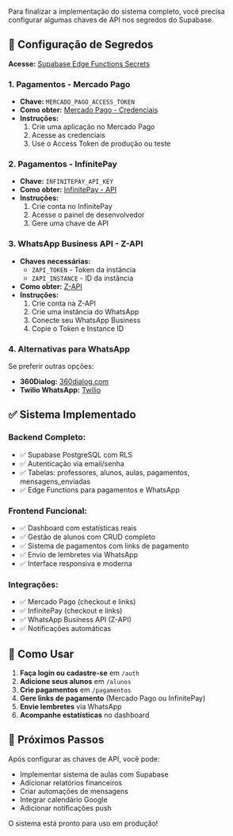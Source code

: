 Para finalizar a implementação do sistema completo, você precisa configurar algumas chaves de API nos segredos do Supabase.

## 🔐 Configuração de Segredos

**Acesse:** [Supabase Edge Functions Secrets](https://supabase.com/dashboard/project/hnftxautmxviwrfuaosu/settings/functions)

### 1. **Pagamentos - Mercado Pago**
- **Chave:** `MERCADO_PAGO_ACCESS_TOKEN`
- **Como obter:** [Mercado Pago - Credenciais](https://www.mercadopago.com.br/developers/panel/app)
- **Instruções:** 
  1. Crie uma aplicação no Mercado Pago
  2. Acesse as credenciais
  3. Use o Access Token de produção ou teste

### 2. **Pagamentos - InfinitePay**
- **Chave:** `INFINITEPAY_API_KEY`
- **Como obter:** [InfinitePay - API](https://docs.infinitepay.io/)
- **Instruções:**
  1. Crie conta no InfinitePay
  2. Acesse o painel de desenvolvedor
  3. Gere uma chave de API

### 3. **WhatsApp Business API - Z-API**
- **Chaves necessárias:**
  - `ZAPI_TOKEN` - Token da instância
  - `ZAPI_INSTANCE` - ID da instância
- **Como obter:** [Z-API](https://www.z-api.io/)
- **Instruções:**
  1. Crie conta na Z-API
  2. Crie uma instância do WhatsApp
  3. Conecte seu WhatsApp Business
  4. Copie o Token e Instance ID

### 4. **Alternativas para WhatsApp**
Se preferir outras opções:
- **360Dialog:** [360dialog.com](https://www.360dialog.com/)
- **Twilio WhatsApp:** [Twilio](https://www.twilio.com/whatsapp)

## ✅ Sistema Implementado

### **Backend Completo:**
- ✅ Supabase PostgreSQL com RLS
- ✅ Autenticação via email/senha
- ✅ Tabelas: professores, alunos, aulas, pagamentos, mensagens_enviadas
- ✅ Edge Functions para pagamentos e WhatsApp

### **Frontend Funcional:**
- ✅ Dashboard com estatísticas reais
- ✅ Gestão de alunos com CRUD completo
- ✅ Sistema de pagamentos com links de pagamento
- ✅ Envio de lembretes via WhatsApp
- ✅ Interface responsiva e moderna

### **Integrações:**
- ✅ Mercado Pago (checkout e links)
- ✅ InfinitePay (checkout e links)
- ✅ WhatsApp Business API (Z-API)
- ✅ Notificações automáticas

## 🚀 Como Usar

1. **Faça login ou cadastre-se** em `/auth`
2. **Adicione seus alunos** em `/alunos`
3. **Crie pagamentos** em `/pagamentos`
4. **Gere links de pagamento** (Mercado Pago ou InfinitePay)
5. **Envie lembretes** via WhatsApp
6. **Acompanhe estatísticas** no dashboard

## 🎵 Próximos Passos

Após configurar as chaves de API, você pode:
- Implementar sistema de aulas com Supabase
- Adicionar relatórios financeiros
- Criar automações de mensagens
- Integrar calendário Google
- Adicionar notificações push

O sistema está pronto para uso em produção!